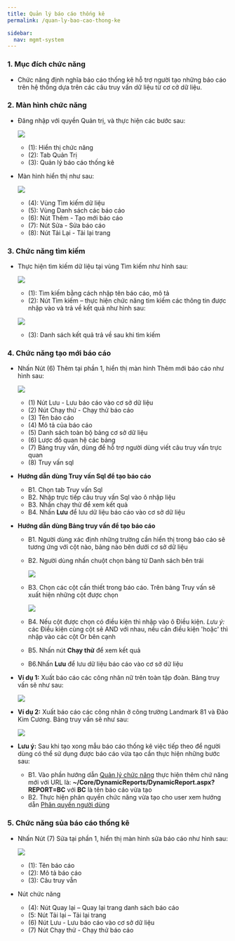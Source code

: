 ```yaml
---
title: Quản lý báo cáo thống kê
permalink: /quan-ly-bao-cao-thong-ke

sidebar:
  nav: mgmt-system
---
```


### **1. Mục đích chức năng**
* Chức năng định nghĩa báo cáo thống kê hỗ trợ người tạo những báo cáo trên hệ thống dựa trên các câu truy vấn dữ liệu từ cơ cở dữ liệu.

### **2. Màn hình chức năng**
* Đăng nhập với quyền Quản trị, và thực hiện các bước sau:

     ![](assets/reportmanager/mnReportManager.png)

     * (1): Hiển thị chức năng
     * (2): Tab Quản Trị
     * (3): Quản lý báo cáo thống kê

* Màn hình hiển thị như sau:

     ![](assets/reportmanager/ReportManager.png)

     * (4): Vùng Tìm kiếm dữ liệu
     * (5): Vùng Danh sách các báo cáo
     * (6): Nút Thêm - Tạo mới báo cáo
     * (7): Nút Sửa - Sửa báo cáo
     * (8): Nút Tải Lại - Tải lại trang

### **3. Chức năng tìm kiếm**
* Thực hiện tìm kiếm dữ liệu tại vùng Tìm kiếm như hình sau:

     ![](assets/reportmanager/ReportManagerSearch.png)

     * (1): Tìm kiếm bằng cách nhập tên báo cáo, mô tả
     * (2): Nút Tìm kiếm – thực hiện chức năng tìm kiếm các thông tin được nhập vào và trả về kết quả như hình sau:

     ![](assets/reportmanager/ReportManagerSearchResult.png)

     * (3): Danh sách kết quả trả về sau khi tìm kiếm

### **4. Chức năng tạo mới báo cáo**
* Nhấn Nút (6) Thêm tại phần 1, hiển thị màn hình Thêm mới báo cáo như hình sau:

     ![](assets/reportmanager/ReportDetailsAdd.png)

     * (1) Nút Lưu - Lưu báo cáo vào cơ sở dữ liệu
     * (2) Nút Chạy thử - Chạy thử báo cáo
     * (3) Tên báo cáo
     * (4) Mô tả của báo cáo
     * (5) Danh sách toàn bộ bảng cơ sở dữ liệu
     * (6) Lược đồ quan hệ các bảng
     * (7) Bảng truy vấn, dùng để hỗ trợ người dùng viết câu truy vấn trực quan
     * (8) Truy vấn sql

* **Hướng dẫn dùng Truy vấn Sql để tạo báo cáo**
     * B1. Chọn tab Truy vấn Sql
     * B2. Nhập trực tiếp câu truy vấn Sql vào ô nhập liệu
     * B3. Nhấn chạy thử để xem kết quả
     * B4. Nhấn **Lưu** để lưu dữ liệu báo cáo vào cơ sở dữ liệu

* **Hướng dẫn dùng Bảng truy vấn để tạo báo cáo**
     * B1. Người dùng xác định những trường cần hiển thị trong báo cáo sẽ tương ứng với cột nào, bảng nào bên dưới cơ sở dữ liệu
     * B2. Người dùng nhấn chuột chọn bảng từ Danh sách bên trái

        ![](assets/reportmanager/ReportDetailsTableQuery.png)

     * B3. Chọn các cột cần thiết trong báo cáo. Trên bảng Truy vấn sẽ xuất hiện những cột được chọn

        ![](assets/reportmanager/ReportDetailsTableQuerySelectColumn.png)

     * B4. Nếu cột được chọn có điều kiện thì nhập vào ô Điều kiện. *Lưu ý:* các Điều kiện cùng cột sẽ AND với nhau, nếu cần điều kiện 'hoặc' thì nhập vào các cột Or bên cạnh
     * B5. Nhấn nút **Chạy thử** để xem kết quả
     * B6.Nhấn **Lưu** để lưu dữ liệu báo cáo vào cơ sở dữ liệu

* **Ví dụ 1:** Xuất báo cáo các công nhân nữ trên toàn tập đoàn. Bảng truy vấn sẽ như sau:

     ![](assets/reportmanager/ReportDetailsvd1.png)

* **Ví dụ 2:** Xuất báo cáo các công nhân ở công trường Landmark 81 và Đảo Kim Cương. Bảng truy vấn sẽ như sau:

     ![](assets/reportmanager/ReportDetailsvd2.png)

* **Lưu ý:** Sau khi tạo xong mẫu báo cáo thống kê việc tiếp theo để người dùng có thể sử dụng được báo cáo vừa tạo cần thực hiện những bước sau:

     * B1. Vào phần hướng dẫn [Quản lý chức năng](./quan-ly-chuc-nang) thực hiện thêm chứ năng mới với URL là: **~/Core/DynamicReports/DynamicReport.aspx?REPORT=BC** với **BC** là tên báo cáo vừa tạo
     * B2. Thực hiện phân quyền chức năng vừa tạo cho user xem hướng dẫn [Phân quyền người dùng](./phan-quyen-nguoi-dung)

### **5. Chức năng sủa báo cáo thống kê**
* Nhấn Nút (7) Sửa tại phần 1, hiển thị màn hình sửa báo cáo như hình sau:

     ![](assets/reportmanager/ReportDetailsEdit.png)

     * (1): Tên báo cáo
     * (2): Mô tả báo cáo
     * (3): Câu truy vẫn     
* Nút chức năng
     * (4): Nút Quay lại – Quay lại trang danh sách báo cáo
     * (5: Nút Tải lại – Tải lại trang
     * (6) Nút Lưu - Lưu báo cáo vào cơ sở dữ liệu
     * (7) Nút Chạy thử - Chạy thử báo cáo